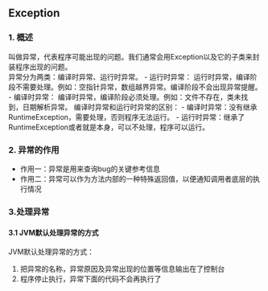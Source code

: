 ## Exception
### 1. 概述
叫做异常，代表程序可能出现的问题。我们通常会用Exception以及它的子类来封装程序出现的问题。  
    异常分为两类：编译时异常、运行时异常。
    - 运行时异常： 运行时异常，编译阶段不需要处理。例如：空指针异常，数组越界异常。编译阶段不会出现异常提醒。
    - 编译时异常： 编译时异常，编译阶段必须处理。例如：文件不存在，类未找到，日期解析异常。
   编译时异常和运行时异常的区别：
    - 编译时异常：没有继承RuntimeException，需要处理，否则程序无法运行。
    - 运行时异常：继承了RuntimeException或者就是本身，可以不处理，程序可以运行。
### 2. 异常的作用
- 作用一：异常是用来查询bug的关键参考信息
- 作用二：异常可以作为方法内部的一种特殊返回值，以便通知调用者底层的执行情况
### 3.处理异常
#### 3.1 JVM默认处理异常的方式
JVM默认处理异常的方式：
1. 把异常的名称，异常原因及异常出现的位置等信息输出在了控制台
2. 程序停止执行，异常下面的代码不会再执行了

